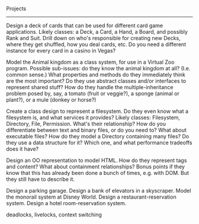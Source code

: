 Projects

---------------------------------------------------------

Design a deck of cards that can be used for different card game applications.
    Likely classes: a Deck, a Card, a Hand, a Board, and possibly Rank and Suit. Drill down on who's responsible for creating new Decks, where they get shuffled, how you deal cards, etc. Do you need a different instance for every card in a casino in Vegas?

Model the Animal kingdom as a class system, for use in a Virtual Zoo program.
    Possible sub-issues: do they know the animal kingdom at all? (I.e. common sense.) What properties and methods do they immediately think are the most important? Do they use abstract classes and/or interfaces to represent shared stuff? How do they handle the multiple-inheritance problem posed by, say, a tomato (fruit or veggie?), a sponge (animal or plant?), or a mule (donkey or horse?)

Create a class design to represent a filesystem.
    Do they even know what a filesystem is, and what services it provides? Likely classes: Filesystem, Directory, File, Permission. What's their relationship? How do you differentiate between text and binary files, or do you need to? What about executable files? How do they model a Directory containing many files? Do they use a data structure for it? Which one, and what performance tradeoffs does it have?

Design an OO representation to model HTML.
    How do they represent tags and content? What about containment relationships? Bonus points if they know that this has already been done a bunch of times, e.g. with DOM. But they still have to describe it.

Design a parking garage.
Design a bank of elevators in a skyscraper.
Model the monorail system at Disney World.
Design a restaurant-reservation system.
Design a hotel room-reservation system.


deadlocks, livelocks, context switching
